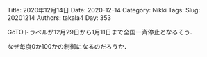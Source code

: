 ﻿Title: 2020年12月14日
Date: 2020-12-14
Category: Nikki
Tags: 
Slug: 20201214
Authors: takala4
Day: 353





GoTOトラベルが12月29日から1月11日まで全国一斉停止となるそう．



なぜ毎度0か100かの制御になるのだろうか．